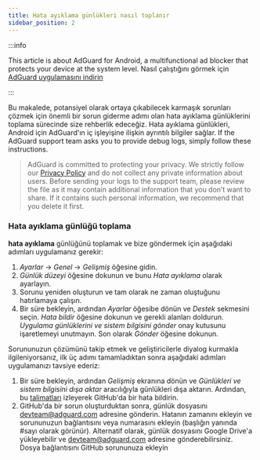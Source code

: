 ```yaml
---
title: Hata ayıklama günlükleri nasıl toplanır
sidebar_position: 2
---
```


:::info

This article is about AdGuard for Android, a multifunctional ad blocker that protects your device at the system level. Nasıl çalıştığını görmek için [AdGuard uygulamasını indirin](https://agrd.io/download-kb-adblock)

:::

Bu makalede, potansiyel olarak ortaya çıkabilecek karmaşık sorunları çözmek için önemli bir sorun giderme adımı olan hata ayıklama günlüklerini toplama sürecinde size rehberlik edeceğiz. Hata ayıklama günlükleri, Android için AdGuard'ın iç işleyişine ilişkin ayrıntılı bilgiler sağlar. If the AdGuard support team asks you to provide debug logs, simply follow these instructions.

> AdGuard is committed to protecting your privacy. We strictly follow our [Privacy Policy](https://adguard.com/en/privacy/android.html) and do not collect any private information about users. Before sending your logs to the support team, please review the file as it may contain additional information that you don’t want to share. If it contains such personal information, we recommend that you delete it first.

### Hata ayıklama günlüğü toplama

**hata ayıklama** günlüğünü toplamak ve bize göndermek için aşağıdaki adımları uygulamanız gerekir:

1. *Ayarlar* → *Genel* → *Gelişmiş* öğesine gidin.
1. *Günlük düzeyi* öğesine dokunun ve bunu *Hata ayıklama* olarak ayarlayın.
1. Sorunu yeniden oluşturun ve tam olarak ne zaman oluştuğunu hatırlamaya çalışın.
1. Bir süre bekleyin, ardından *Ayarlar* öğesibe dönün ve *Destek* sekmesini seçin. *Hata bildir* öğesine dokunun ve gerekli alanları doldurun. *Uygulama günlüklerini ve sistem bilgisini gönder* onay kutusunu işaretlemeyi unutmayın. Son olarak *Gönder* öğesine dokunun.

Sorununuzun çözümünü takip etmek ve geliştiricilerle diyalog kurmakla ilgileniyorsanız, ilk üç adımı tamamladıktan sonra aşağıdaki adımları uygulamanızı tavsiye ederiz:

1. Bir süre bekleyin, ardından *Gelişmiş* ekranına dönün ve *Günlükleri ve sistem bilgisini dışa aktar* aracılığıyla günlükleri dışa aktarın. Ardından, bu [talimatları](/guides/report-bugs.md) izleyerek GitHub'da bir hata bildirin.
1. GitHub'da bir sorun oluşturduktan sonra, günlük dosyasını devteam@adguard.com adresine gönderin. Hatanın zamanını ekleyin ve sorununuzun bağlantısını veya numarasını ekleyin (başlığın yanında #sayı olarak görünür). Alternatif olarak, günlük dosyasını Google Drive'a yükleyebilir ve devteam@adguard.com adresine gönderebilirsiniz. Dosya bağlantısını GitHub sorununuza ekleyin
